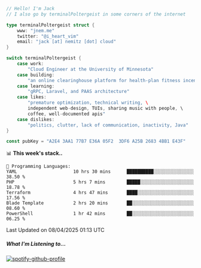 ```go
// Hello! I'm Jack
// I also go by terminalPoltergeist in some corners of the internet

type terminalPoltergeist struct {
    www: "jnem.me"
    twitter: "@i_heart_vim"
    email: "jack [at] nemitz [dot] cloud"
}

switch terminalPoltergeist {
    case work:
        "Cloud Engineer at the University of Minnesota"
    case building:
        "an online clearinghouse platform for health-plan fitness incentive programs"
    case learning:
        "gRPC, Laravel, and PAAS architecture"
    case likes:
        "premature optimization, technical writing, \
        independent web-design, TUIs, sharing music with people, \
        coffee, well-documented apis"
    case dislikes:
        "politics, clutter, lack of communication, inactivity, Java"
}

const pubKey = "A2E4 3AA1 77B7 E36A 05F2  3DF6 A25B 2683 4BB1 E43F"
```

<!--START_SECTION:waka-->
📊 **This week's stack..** 

```text
💬 Programming Languages: 
YAML                     10 hrs 30 mins      ██████████░░░░░░░░░░░░░░░   38.50 % 
PHP                      5 hrs 7 mins        █████░░░░░░░░░░░░░░░░░░░░   18.78 % 
Terraform                4 hrs 47 mins       ████░░░░░░░░░░░░░░░░░░░░░   17.56 % 
Blade Template           2 hrs 20 mins       ██░░░░░░░░░░░░░░░░░░░░░░░   08.60 % 
PowerShell               1 hr 42 mins        ██░░░░░░░░░░░░░░░░░░░░░░░   06.25 % 
```


 Last Updated on 08/04/2025 01:13 UTC
<!--END_SECTION:waka-->

##### What I'm Listening to...

[![spotify-github-profile](https://jnem.me/listening-item?maxAge=2592000)](https://jnem.me/listening)
